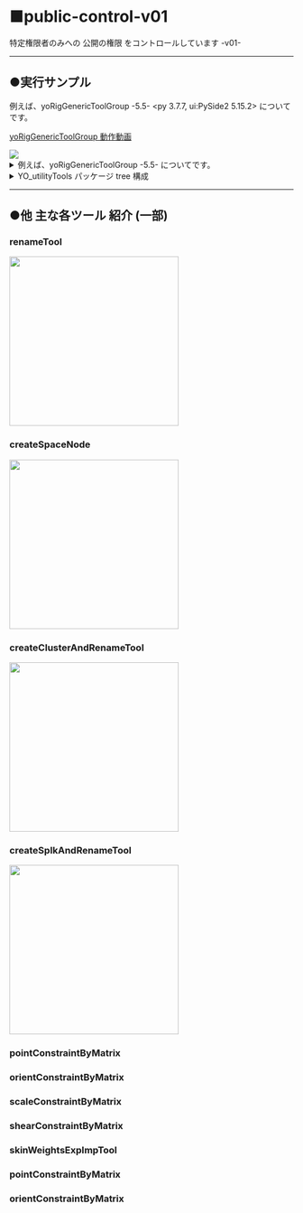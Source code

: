 # ■public-control-v01
特定権限者のみへの 公開の権限 をコントロールしています -v01-

----

## ●実行サンプル

例えば、yoRigGenericToolGroup -5.5- <py 3.7.7, ui:PySide2 5.15.2> についてです。

[yoRigGenericToolGroup 動作動画](https://i.gyazo.com/f4388b4c8347cf0e996e3043e3963875.mp4)

<img src="https://i.gyazo.com/f4388b4c8347cf0e996e3043e3963875.gif">

<!-- <img src="https://i.gyazo.com/f4388b4c8347cf0e996e3043e3963875.gif" width="700"> -->

<details>
  <summary>例えば、yoRigGenericToolGroup -5.5- <py 3.7.7, ui:PySide2 5.15.2> についてです。</summary>
  
note: 当コード記述時の環境

    - Maya2022 python3系
    - Python version: 3.7.7
    - PyMel version: 1.2.0
    - PySide2 version: 5.15.2

zipダウンロードし解凍ののち、YO_utilityToolsフォルダ 毎、
ユーザー側での、所定のMaya のスクリプト パス直下に、コピーのうえ、
例えば、maya script editor python タブ で、以下をタイピングのうえ、実行してください。

```python
from imp import reload
import YO_utilityTools.rigGenericToolGroup.yoRigGenericToolGroup_main
reload(YO_utilityTools.rigGenericToolGroup.yoRigGenericToolGroup_main)
from YO_utilityTools.rigGenericToolGroup import yoRigGenericToolGroup_main
yoRigGenericToolGroup_main.main()
```

### ●開発の経緯・ストーリー
ユーザーの Mayaスクリプトパスへの、自前パッケージごとのコピーで、自前パッケージを、エラー無く提供ができる仕組みを確立してみたかったのです。

こだわったところは、

1. MVC設計を意識した ツール開発
1. 最終目標である、PySide2 UI仕様 でのツール開発
1. クラス継承と名前空間の理解
1. シングルトンの理解

です。

### ●使用した技術

- フロント・クライアント技術


- サーバーサイド技術

    Python 3系, PySide2, PyMel, Maya command

- DB・ミドルウェア技術


- インフラ/その他専門技術


### ●使用した技術の選定理由
きっかけは、
(株)ポリゴンピクチュアズ における、高度な技術を目の当たりにしてからです。
自身が一人だちするに当たり、自身の不足箇所が非常に明らかになりました。
そこで、自身のスキルアップに価値を見出しました。
自身をスキルをアップしない事には、ただでさえ作業に多くの時間を費やすリグ作業において、自身が疲弊するだけであると。

大別して、

■ Maya上で動作する、リグのスキルアップ

■ そのリグ作業を支援するツール開発をするにあたり、pythonプログラムを用いたツール開発のスキルアップ

以上を大命題にすえます。


■活かせる経験・知識・技術
2024/5/25 現在
最新の、スキルを以下に詳らかに致します。

■■■ pythonプログラミング Maya用ツール開発 のスキル ■■■
- python パッケージ と モジュール のノウハウ
- 名前空間 について
- シングルトン モジュール について
- MVCモデル を意識した システム開発設計方針 について
- クラス継承 について
- Maya上で動作する様々なUI の理解 について(現在 Maya2022 Python3系)
    - Maya command UI
    - Maya PyMel UI
    - Maya PySide2 UI
- UI 入力データ の管理方法 について

■■■ Maya上で動作するリグ のスキルアップ ■■■
- アニメータに優しい軽量な リグ動作 の考察と実現 のノウハウ
- 標準コンストレインを用いずMatrixノードを多用したリグの実現 のノウハウ
- 作業分担 の実現 のノウハウ

</details>

<details>
  <summary>YO_utilityTools パッケージ tree 構成</summary>
  
```shell
C:.
│  yoCustomScriptEditor2StandAlone.py
│  yoIsHistoricallyInteresting.py
│  YO_constraintToGeometry2.py
│  YO_jointDrawStyle_change.py
│  YO_jointRadiusSlider.py
│  YO_nodeCreateToWorldSpace.py
│  YO_parentConstraintByMatrix5.py
│  YO_parentConstraintByMatrix62.py
│  __init__.py
│
├─createClusterAndRenameTool
│      config.py
│      YO_createClusterAndRename6_Ctlr.py
│      YO_createClusterAndRename6_main.py
│      YO_createClusterAndRename6_Modl.py
│      YO_createClusterAndRename6_View.py
│      __init__.py
│
├─createSpaceNode
│      config.py
│      YO_createSpaceNode3_Ctlr.py
│      YO_createSpaceNode3_main.py
│      YO_createSpaceNode3_Modl.py
│      YO_createSpaceNode3_View.py
│      __init__.py
│
├─createSpIkAndRenameTool
│      config.py
│      YO_createSpIkAndRename3_Ctlr.py
│      YO_createSpIkAndRename3_main.py
│      YO_createSpIkAndRename3_Modl.py
│      YO_createSpIkAndRename3_View.py
│      __init__.py
│
├─lib
│      commonCheckCurve.py
│      commonCheckJoint.py
│      commonCheckMesh.py
│      commonCheckSelection.py
│      commonCheckShape.py
│      commonCheckSkinCluster.py
│      commonCheckSurface.py
│      commonInverseScaleConnection_AtoB_2.py
│      message.py
│      message_warning.py
│      yoGetAttributeFromModule.py
│      YO_logger2.py
│      YO_optionVar.py
│      YO_printLoadedModules.py
│      YO_uuID.py
│      YO_validate.py
│      __init__.py
│
├─orientConstraintByMatrix
│      config.py
│      YO_orientConstraintByMatrix1_Ctlr.py
│      YO_orientConstraintByMatrix1_main.py
│      YO_orientConstraintByMatrix1_Modl.py
│      YO_orientConstraintByMatrix1_View.py
│      __init__.py
│
├─pointConstraintByMatrix
│      config.py
│      YO_pointConstraintByMatrix1_Ctlr.py
│      YO_pointConstraintByMatrix1_main.py
│      YO_pointConstraintByMatrix1_Modl.py
│      YO_pointConstraintByMatrix1_View.py
│      __init__.py
│
├─renameTool
│      config.py
│      YO_renameTool5_Ctlr.py
│      YO_renameTool5_main.py
│      YO_renameTool5_Modl.py
│      YO_renameTool5_View.py
│      __init__.py
│
├─rigGenericToolGroup
│  │  config.py
│  │  yoRigGenericToolGroup_Ctlr.py
│  │  yoRigGenericToolGroup_main.py
│  │  yoRigGenericToolGroup_Modl.py
│  │  yoRigGenericToolGroup_View.py
│  │  __init__.py
│
├─scaleConstraintByMatrix
│      config.py
│      YO_scaleConstraintByMatrix1_Ctlr.py
│      YO_scaleConstraintByMatrix1_main.py
│      YO_scaleConstraintByMatrix1_Modl.py
│      YO_scaleConstraintByMatrix1_View.py
│      __init__.py
│
├─shearConstraintByMatrix
│      config.py
│      YO_shearConstraintByMatrix1_Ctlr.py
│      YO_shearConstraintByMatrix1_main.py
│      YO_shearConstraintByMatrix1_Modl.py
│      YO_shearConstraintByMatrix1_View.py
│      __init__.py
│
├─skinWeightsExpImpTool
│  │  config.py
│  │  yoSkinWeightsExpImpTool_Ctlr.py
│  │  yoSkinWeightsExpImpTool_main.py
│  │  yoSkinWeightsExpImpTool_Modl.py
│  │  yoSkinWeightsExpImpTool_View.py
│  │  __init__.py
│  │
│
├─TemplateForPySide2
│  │  Container.py
│  │  CustomScriptEditor.py
│  │  CustomScriptEditor2.py
│  │  CustomScriptEditor2SPIModule.py
│  │  MyTabWidget.py
│  │  pyside2IniFileSetting.py
│  │  qt.py
│  │  __init__.py
│  │
│  ├─type1
│  │      config.py
│  │      templateForPySide2_type1_Ctlr.py
│  │      templateForPySide2_type1_main.py
│  │      templateForPySide2_type1_Modl.py
│  │      templateForPySide2_type1_View.py
│  │      __init__.py
│  │
│  └─type2
│          config.py
│          templateForPySide2_type2_Ctlr.py
│          templateForPySide2_type2_main.py
│          templateForPySide2_type2_Modl.py
│          templateForPySide2_type2_View.py
│          __init__.py

      
```
</details>

----
	
## ●他 主な各ツール 紹介 (一部)
	
### renameTool
<img src="https://i.gyazo.com/44711214ea10767b77da427c05a3e1b8.gif" width="300">
	
### createSpaceNode
<img src="https://i.gyazo.com/d998a35999407e9b84c2277db0b3aed2.gif" width="300">

### createClusterAndRenameTool
<img src="https://i.gyazo.com/3ac7d147787720c4f9bfdf8ad899d3db.gif" width="300">

### createSpIkAndRenameTool
<img src="https://i.gyazo.com/333ccb7464acd594adc178e01511c909.gif" width="300">

### pointConstraintByMatrix
### orientConstraintByMatrix
### scaleConstraintByMatrix
### shearConstraintByMatrix
### skinWeightsExpImpTool
### pointConstraintByMatrix
### orientConstraintByMatrix	
